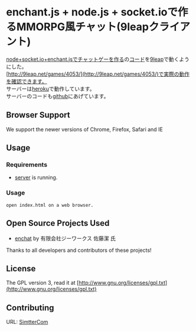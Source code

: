 # enchant.js + node.js + socket.ioで作るMMORPG風チャット(9leapクライアント)

[node+socket.io+enchant.jsでチャットゲーを作る](http://www.slideshare.net/stealthinu/nodesocketioenchantjs)の[コード](https://github.com/stealthinu/enchat/)を[9leap](http://9leap.net/)で動くようにした。  
[http://9leap.net/games/4053/](http://9leap.net/games/4053/)で実際の動作を確認できます。  
サーバーは[heroku](http://enchat-9leap.herokuapp.com/)で動作しています。  
サーバーのコードも[github](https://github.com/SimtterCom/enchat-9leap)にあげています。

## Browser Support

We support the newer versions of Chrome, Firefox, Safari and IE

## Usage

### Requirements

  * [server](http://enchat-9leap.herokuapp.com/) is running.

### Usage

    open index.html on a web browser.

## Open Source Projects Used

  * [enchat](https://github.com/stealthinu/enchat/) by 有限会社ジーワークス 佐藤潔 氏

Thanks to all developers and contributors of these projects!

## License

The GPL version 3, read it at [http://www.gnu.org/licenses/gpl.txt](http://www.gnu.org/licenses/gpl.txt)

## Contributing

URL: [SimtterCom](http://blog.simtter.com/)
